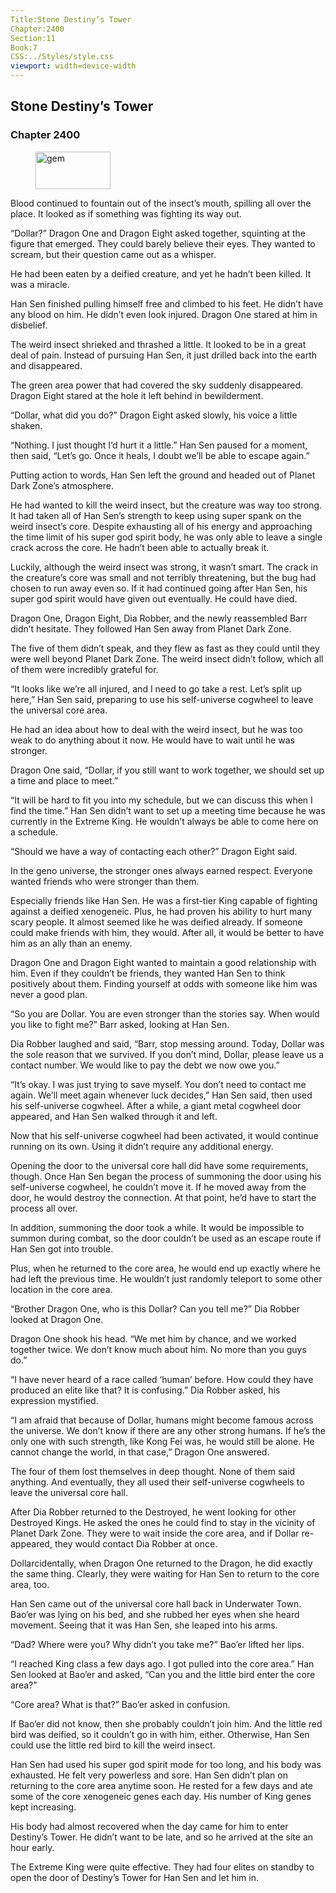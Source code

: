```yaml
---
Title:Stone Destiny’s Tower 
Chapter:2400 
Section:11 
Book:7 
CSS:../Styles/style.css 
viewport: width=device-width
---
```

  
## Stone Destiny’s Tower
### Chapter 2400
  
<figure>
	<img src="../Images/gem.gif" alt="gem" id="gem" width="120" height="60" />
</figure>
  

  
Blood continued to fountain out of the insect’s mouth, spilling all over the place. It looked as if something was fighting its way out.

“Dollar?” Dragon One and Dragon Eight asked together, squinting at the figure that emerged. They could barely believe their eyes. They wanted to scream, but their question came out as a whisper.

He had been eaten by a deified creature, and yet he hadn’t been killed. It was a miracle.

Han Sen finished pulling himself free and climbed to his feet. He didn’t have any blood on him. He didn’t even look injured. Dragon One stared at him in disbelief.

The weird insect shrieked and thrashed a little. It looked to be in a great deal of pain. Instead of pursuing Han Sen, it just drilled back into the earth and disappeared.

The green area power that had covered the sky suddenly disappeared. Dragon Eight stared at the hole it left behind in bewilderment.

“Dollar, what did you do?” Dragon Eight asked slowly, his voice a little shaken.

“Nothing. I just thought I’d hurt it a little.” Han Sen paused for a moment, then said, “Let’s go. Once it heals, I doubt we’ll be able to escape again.”

Putting action to words, Han Sen left the ground and headed out of Planet Dark Zone’s atmosphere.

He had wanted to kill the weird insect, but the creature was way too strong. It had taken all of Han Sen’s strength to keep using super spank on the weird insect’s core. Despite exhausting all of his energy and approaching the time limit of his super god spirit body, he was only able to leave a single crack across the core. He hadn’t been able to actually break it.

Luckily, although the weird insect was strong, it wasn’t smart. The crack in the creature’s core was small and not terribly threatening, but the bug had chosen to run away even so. If it had continued going after Han Sen, his super god spirit would have given out eventually. He could have died.

Dragon One, Dragon Eight, Dia Robber, and the newly reassembled Barr didn’t hesitate. They followed Han Sen away from Planet Dark Zone.

The five of them didn’t speak, and they flew as fast as they could until they were well beyond Planet Dark Zone. The weird insect didn’t follow, which all of them were incredibly grateful for.

“It looks like we’re all injured, and I need to go take a rest. Let’s split up here,” Han Sen said, preparing to use his self-universe cogwheel to leave the universal core area.

He had an idea about how to deal with the weird insect, but he was too weak to do anything about it now. He would have to wait until he was stronger.

Dragon One said, “Dollar, if you still want to work together, we should set up a time and place to meet.”

“It will be hard to fit you into my schedule, but we can discuss this when I find the time.” Han Sen didn’t want to set up a meeting time because he was currently in the Extreme King. He wouldn’t always be able to come here on a schedule.

“Should we have a way of contacting each other?” Dragon Eight said.

In the geno universe, the stronger ones always earned respect. Everyone wanted friends who were stronger than them.

Especially friends like Han Sen. He was a first-tier King capable of fighting against a deified xenogeneic. Plus, he had proven his ability to hurt many scary people. It almost seemed like he was deified already. If someone could make friends with him, they would. After all, it would be better to have him as an ally than an enemy.

Dragon One and Dragon Eight wanted to maintain a good relationship with him. Even if they couldn’t be friends, they wanted Han Sen to think positively about them. Finding yourself at odds with someone like him was never a good plan.

“So you are Dollar. You are even stronger than the stories say. When would you like to fight me?” Barr asked, looking at Han Sen.

Dia Robber laughed and said, “Barr, stop messing around. Today, Dollar was the sole reason that we survived. If you don’t mind, Dollar, please leave us a contact number. We would like to pay the debt we now owe you.”

“It’s okay. I was just trying to save myself. You don’t need to contact me again. We’ll meet again whenever luck decides,” Han Sen said, then used his self-universe cogwheel. After a while, a giant metal cogwheel door appeared, and Han Sen walked through it and left.

Now that his self-universe cogwheel had been activated, it would continue running on its own. Using it didn’t require any additional energy.

Opening the door to the universal core hall did have some requirements, though. Once Han Sen began the process of summoning the door using his self-universe cogwheel, he couldn’t move it. If he moved away from the door, he would destroy the connection. At that point, he’d have to start the process all over.

In addition, summoning the door took a while. It would be impossible to summon during combat, so the door couldn’t be used as an escape route if Han Sen got into trouble.

Plus, when he returned to the core area, he would end up exactly where he had left the previous time. He wouldn’t just randomly teleport to some other location in the core area.

“Brother Dragon One, who is this Dollar? Can you tell me?” Dia Robber looked at Dragon One.

Dragon One shook his head. “We met him by chance, and we worked together twice. We don’t know much about him. No more than you guys do.”

“I have never heard of a race called ‘human’ before. How could they have produced an elite like that? It is confusing.” Dia Robber asked, his expression mystified.

“I am afraid that because of Dollar, humans might become famous across the universe. We don’t know if there are any other strong humans. If he’s the only one with such strength, like Kong Fei was, he would still be alone. He cannot change the world, in that case,” Dragon One answered.

The four of them lost themselves in deep thought. None of them said anything. And eventually, they all used their self-universe cogwheels to leave the universal core hall.

After Dia Robber returned to the Destroyed, he went looking for other Destroyed Kings. He asked the ones he could find to stay in the vicinity of Planet Dark Zone. They were to wait inside the core area, and if Dollar re-appeared, they would contact Dia Robber at once.

Dollarcidentally, when Dragon One returned to the Dragon, he did exactly the same thing. Clearly, they were waiting for Han Sen to return to the core area, too.

Han Sen came out of the universal core hall back in Underwater Town. Bao’er was lying on his bed, and she rubbed her eyes when she heard movement. Seeing that it was Han Sen, she leaped into his arms.

“Dad? Where were you? Why didn’t you take me?” Bao’er lifted her lips.

“I reached King class a few days ago. I got pulled into the core area.” Han Sen looked at Bao’er and asked, “Can you and the little bird enter the core area?”

“Core area? What is that?” Bao’er asked in confusion.

If Bao’er did not know, then she probably couldn’t join him. And the little red bird was deified, so it couldn’t go in with him, either. Otherwise, Han Sen could use the little red bird to kill the weird insect.

Han Sen had used his super god spirit mode for too long, and his body was exhausted. He felt very powerless and sore. Han Sen didn’t plan on returning to the core area anytime soon. He rested for a few days and ate some of the core xenogeneic genes each day. His number of King genes kept increasing.

His body had almost recovered when the day came for him to enter Destiny’s Tower. He didn’t want to be late, and so he arrived at the site an hour early.

The Extreme King were quite effective. They had four elites on standby to open the door of Destiny’s Tower for Han Sen and let him in.